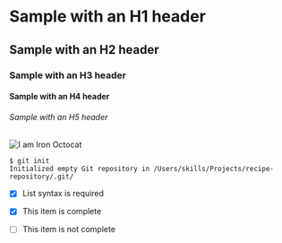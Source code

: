 # Sample with an H1 header
## Sample with an H2 header
### Sample with an H3 header
#### Sample with an H4 header
###### Sample with an H5 header

![I am Iron Octocat](https://cameronmcefee.com/img/work/the-octocat/ironcat.jpg)

```
$ git init
Initialized empty Git repository in /Users/skills/Projects/recipe-repository/.git/
```
- [x] List syntax is required
- [x] This item is complete
- [ ] This item is not complete

